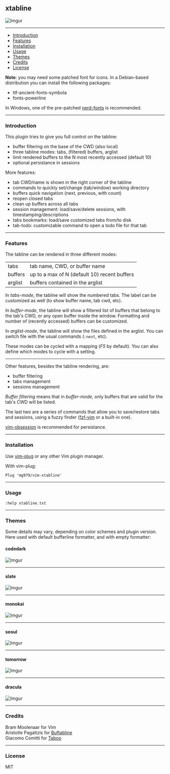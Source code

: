 ## xtabline

![Imgur](https://i.imgur.com/idI7U7P.gif)

----------------------------------------------------------------------------

* [Introduction](#introduction)
* [Features](#features)
* [Installation](#installation)
* [Usage](#usage)
* [Themes](#themes)
* [Credits](#credits)
* [License](#license)

**Note**: you may need some patched font for icons. In a Debian-based
distribution you can install the following packages:

- ttf-ancient-fonts-symbola
- fonts-powerline

In Windows, one of the pre-patched [nerd-fonts](https://github.com/ryanoasis/nerd-fonts/releases) is recommended.

----------------------------------------------------------------------------
 
### Introduction

This plugin tries to give you full control on the tabline:

* buffer filtering on the base of the CWD (also local)
* three tabline modes: tabs, (filtered) buffers, arglist
* limit rendered buffers to the N most recently accessed (default 10)
* optional persistance in sessions

More features:

* tab CWD/name is shown in the right corner of the tabline
* commands to quickly set/change (tab/window) working directory
* buffers quick navigation (next, previous, with count)
* reopen closed tabs
* clean up buffers across all tabs
* session management: load/save/delete sessions, with timestamping/descriptions
* tabs bookmarks: load/save customized tabs from/to disk
* tab-todo: customizable command to open a todo file for that tab

----------------------------------------------------------------------------
 
### Features

The tabline can be rendered in three different modes:

|||
-|-
tabs     | tab name, CWD, or buffer name 
buffers  | up to a max of N (default 10) recent buffers 
arglist  | buffers contained in the arglist 

In *tabs-mode*, the tabline will show the numbered tabs. The label can be
customized as well (to show buffer name, tab cwd, etc).

In *buffer-mode*, the tabline will show a filtered list of buffers that belong
to the tab's CWD, or any open buffer inside the window. Formatting and number
of (recently accessed) buffers can be customized.

In *arglist-mode*, the tabline will show the files defined in the arglist. You
can switch file with the usual commands (`:next`, etc).

These modes can be cycled with a mapping (*F5* by default). You can also define
which modes to cycle with a setting.

------------------------------------------------------------------------------

Other features, besides the tabline rendering, are:

- buffer filtering
- tabs management
- sessions management

*Buffer filtering* means that in *buffer-mode*, only buffers that are valid for
the tab's CWD will be listed.

The last two are a series of commands that allow you to save/restore tabs and
sessions, using a fuzzy finder ([fzf-vim](https://github.com/junegunn/fzf.vim)
or a built-in one).

[vim-obsession](https://github.com/tpope/vim-obsession) is recommended for persistance.

----------------------------------------------------------------------------
 
### Installation

Use [vim-plug](https://github.com/junegunn/vim-plug) or any other Vim plugin manager.

With vim-plug:

    Plug 'mg979/vim-xtabline'

----------------------------------------------------------------------------
 
### Usage

`:help xtabline.txt`

----------------------------------------------------------------------------
 

### Themes

Some details may vary, depending on color schemes and plugin version.
Here used with default bufferline formatter, and with empty formatter:

#### codedark
 
![Imgur](https://i.imgur.com/WP2zyPR.png)
 
----------------------------------------------------------------------------
 
#### slate
 
![Imgur](https://i.imgur.com/XAlDmqP.png)
 
----------------------------------------------------------------------------
 
#### monokai
 
![Imgur](https://i.imgur.com/9QDyCFf.png)
 
----------------------------------------------------------------------------
 
#### seoul
 
![Imgur](https://i.imgur.com/umHi9zb.png)
 
----------------------------------------------------------------------------
 
#### tomorrow
 
![Imgur](https://i.imgur.com/q28L8YX.png)
 
----------------------------------------------------------------------------
 
#### dracula
 
![Imgur](https://i.imgur.com/nLkV47A.png)
 


----------------------------------------------------------------------------
 

### Credits

Bram Moolenaar for Vim  
Aristotle Pagaltzis for [Buftabline](https://github.com/ap/vim-buftabline)  
Giacomo Comitti for [Taboo](https://github.com/gcmt/taboo.vim)  

----------------------------------------------------------------------------
 
### License

MIT


